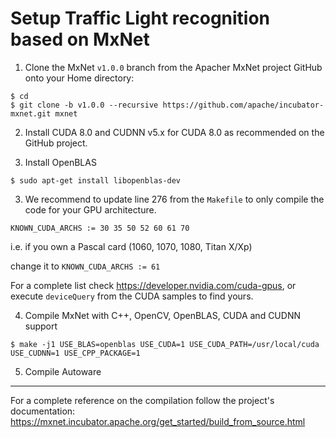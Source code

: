 # Setup Traffic Light recognition based on MxNet

1. Clone the MxNet `v1.0.0` branch from the Apacher MxNet project GitHub onto your Home directory:

```
$ cd
$ git clone -b v1.0.0 --recursive https://github.com/apache/incubator-mxnet.git mxnet
```

2. Install CUDA 8.0 and CUDNN v5.x for CUDA 8.0 as recommended on the GitHub project.

3. Install OpenBLAS

`$ sudo apt-get install libopenblas-dev`

3. We recommend to update line 276 from the `Makefile` to only compile the code for your GPU architecture.

`KNOWN_CUDA_ARCHS := 30 35 50 52 60 61 70`

i.e. if you own a Pascal card (1060, 1070, 1080, Titan X/Xp)

change it to `KNOWN_CUDA_ARCHS := 61`

For a complete list check https://developer.nvidia.com/cuda-gpus, or execute `deviceQuery` from the CUDA samples to find yours.

4. Compile MxNet with C++, OpenCV, OpenBLAS, CUDA and CUDNN support

`$ make -j1 USE_BLAS=openblas USE_CUDA=1 USE_CUDA_PATH=/usr/local/cuda USE_CUDNN=1 USE_CPP_PACKAGE=1`

5. Compile Autoware

---

For a complete reference on the compilation follow the project's documentation:
https://mxnet.incubator.apache.org/get_started/build_from_source.html